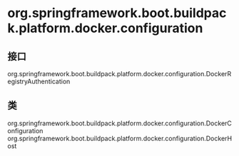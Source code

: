 # org.springframework.boot.buildpack.platform.docker.configuration

## 接口

org.springframework.boot.buildpack.platform.docker.configuration.DockerRegistryAuthentication

## 类

org.springframework.boot.buildpack.platform.docker.configuration.DockerConfiguration
org.springframework.boot.buildpack.platform.docker.configuration.DockerHost




